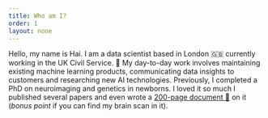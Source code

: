 ```yaml
---
title: Who am I?
order: 1
layout: none
---
```


Hello, my name is Hai. I am a data scientist based in London :uk: currently working in the UK Civil Service. :eyes: My day-to-day work involves maintaining existing machine learning products, communicating data insights to customers and researching new AI technologies. Previously, I completed a PhD on neuroimaging and genetics in newborns. I loved it so much I published several papers and even wrote a [200-page document :closed_book:](https://kclpure.kcl.ac.uk/portal/en/studentTheses/schizophrenia-and-autism) on it (*bonus point* if you can find my brain scan in it).
